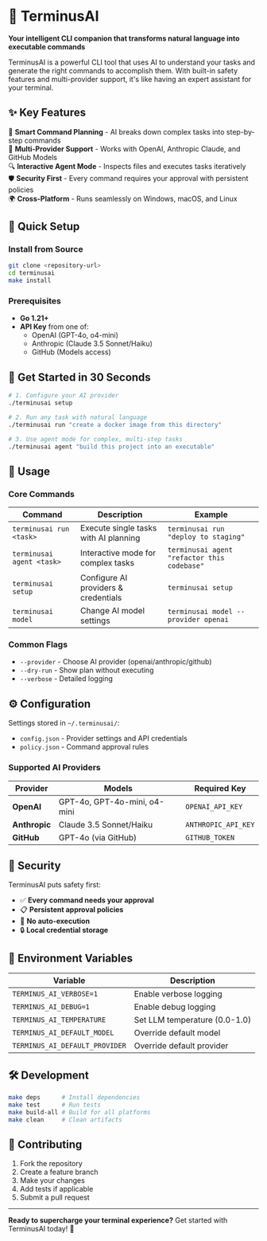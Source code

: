 # 🤖 TerminusAI

**Your intelligent CLI companion that transforms natural language into executable commands**

TerminusAI is a powerful CLI tool that uses AI to understand your tasks and generate the right commands to accomplish them. With built-in safety features and multi-provider support, it's like having an expert assistant for your terminal.

## ✨ Key Features

🧠 **Smart Command Planning** - AI breaks down complex tasks into step-by-step commands  
🔌 **Multi-Provider Support** - Works with OpenAI, Anthropic Claude, and GitHub Models  
🔍 **Interactive Agent Mode** - Inspects files and executes tasks iteratively  
🛡️ **Security First** - Every command requires your approval with persistent policies  
🌍 **Cross-Platform** - Runs seamlessly on Windows, macOS, and Linux

## 🚀 Quick Setup

### Install from Source
```bash
git clone <repository-url>
cd terminusai
make install
```

### Prerequisites
- **Go 1.21+**
- **API Key** from one of:
  - OpenAI (GPT-4o, o4-mini)
  - Anthropic (Claude 3.5 Sonnet/Haiku)
  - GitHub (Models access)

## 🏃 Get Started in 30 Seconds

```bash
# 1. Configure your AI provider
./terminusai setup

# 2. Run any task with natural language
./terminusai run "create a docker image from this directory"

# 3. Use agent mode for complex, multi-step tasks
./terminusai agent "build this project into an executable"
```

## 📖 Usage

### Core Commands

| Command | Description | Example |
|---------|-------------|---------|
| `terminusai run <task>` | Execute single tasks with AI planning | `terminusai run "deploy to staging"` |
| `terminusai agent <task>` | Interactive mode for complex tasks | `terminusai agent "refactor this codebase"` |
| `terminusai setup` | Configure AI providers & credentials | `terminusai setup` |
| `terminusai model` | Change AI model settings | `terminusai model --provider openai` |

### Common Flags
- `--provider` - Choose AI provider (openai/anthropic/github)
- `--dry-run` - Show plan without executing
- `--verbose` - Detailed logging

## ⚙️ Configuration

Settings stored in `~/.terminusai/`:
- `config.json` - Provider settings and API credentials
- `policy.json` - Command approval rules

### Supported AI Providers

| Provider | Models | Required Key |
|----------|--------|--------------|
| **OpenAI** | GPT-4o, GPT-4o-mini, o4-mini | `OPENAI_API_KEY` |
| **Anthropic** | Claude 3.5 Sonnet/Haiku | `ANTHROPIC_API_KEY` |
| **GitHub** | GPT-4o (via GitHub) | `GITHUB_TOKEN` |

## 🔐 Security

TerminusAI puts safety first:
- ✅ **Every command needs your approval**
- 📋 **Persistent approval policies** 
- 🚫 **No auto-execution**
- 🔒 **Local credential storage**

## 🔧 Environment Variables

| Variable | Description |
|----------|-------------|
| `TERMINUS_AI_VERBOSE=1` | Enable verbose logging |
| `TERMINUS_AI_DEBUG=1` | Enable debug logging |
| `TERMINUS_AI_TEMPERATURE` | Set LLM temperature (0.0-1.0) |
| `TERMINUS_AI_DEFAULT_MODEL` | Override default model |
| `TERMINUS_AI_DEFAULT_PROVIDER` | Override default provider |

## 🛠️ Development

```bash
make deps      # Install dependencies
make test      # Run tests  
make build-all # Build for all platforms
make clean     # Clean artifacts
```

## 🤝 Contributing

1. Fork the repository
2. Create a feature branch  
3. Make your changes
4. Add tests if applicable
5. Submit a pull request

---

**Ready to supercharge your terminal experience?** Get started with TerminusAI today! 🚀